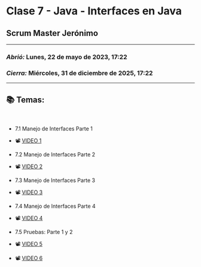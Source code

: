 # Clase 7 - Java - Interfaces en Java
## Scrum Master Jerónimo

---

### *Abrió:* Lunes, 22 de mayo de 2023, 17:22
### *Cierra:* Miércoles, 31 de diciembre de 2025, 17:22

---

## 📚 Temas:

<br>

- 7.1 Manejo de Interfaces Parte 1

- 📽 [VIDEO 1](https://frsrutneduar-my.sharepoint.com/:v:/g/personal/abetancud_frsr_utn_edu_ar/EbIOVX81Np5MnjRXDGys850BfstlFqoZT_cR2RZs2GGodQ?e=4FMtPT)

- 7.2 Manejo de Interfaces Parte 2

- 📽 [VIDEO 2](https://frsrutneduar-my.sharepoint.com/:v:/g/personal/abetancud_frsr_utn_edu_ar/EYbv9L34nPhNn6GSqAFsSJABEliY5bI5GRkoqkxS2szucg?e=2i6Kvr)

- 7.3 Manejo de Interfaces Parte 3

- 📽 [VIDEO 3](https://frsrutneduar-my.sharepoint.com/:v:/g/personal/abetancud_frsr_utn_edu_ar/ESg2H-hOrpdIiE5Xt48yhawBxL9Uw3jr9i-9rQx79ZlPOA?e=r951tW)

- 7.4 Manejo de Interfaces Parte 4

- 📽 [VIDEO 4](https://frsrutneduar-my.sharepoint.com/:v:/g/personal/abetancud_frsr_utn_edu_ar/ESiZtjsyll9JlfULZ53gMy0BfHseufWqleeZXdwqZOyJQA?e=fHAyq2)

- 7.5 Pruebas: Parte 1 y 2

- 📽 [VIDEO 5](https://frsrutneduar-my.sharepoint.com/:v:/g/personal/abetancud_frsr_utn_edu_ar/Ee6IkpcgcpxDhWrK5h15QiYBkr0EamBV6s5R12awaferaA?e=yLlKmo)

- 📽 [VIDEO 6](https://frsrutneduar-my.sharepoint.com/:v:/g/personal/abetancud_frsr_utn_edu_ar/Eb2m2C8SDZxFnN1uJYNpzukBTgb91hapSXMAelyeWO4SRg?e=Scc9VG)

<br>
